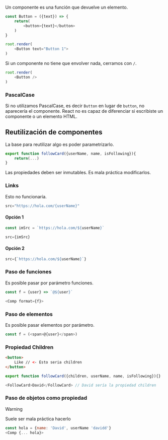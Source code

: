 Un componente es una función que devuelve un elemento.

```js
const Button = ({text}) => {
	return(
		<button>{text}</button>
	)
}

root.render(
	<Button text="Button 1">
)
```

Si un componente no tiene que envolver nada, cerramos con `/`.
```js
root.render(
	<Button />
)
```
### PascalCase
Si no utilizamos PascalCase, es decir `Button` en lugar de `button`, no aparecería el componente. React no es capaz de diferenciar si escribiste un componente o un elemento HTML.

## Reutilización de componentes
La base para reutilizar algo es poder parametrizarlo.

```js
export function followCard({userName, name, isFollowing}){
	return(...)
}
```
Las propiedades deben ser inmutables. Es mala práctica modificarlos.
### Links
Esto no funcionaría.
```js
src="https://hola.com/{userName}"
```

#### Opción 1
```js
const imSrc = `https://hola.com/${userName}`

src={imSrc}
```
#### Opción 2
```js
src={`https://hola.com/${userName}`}
```

### Paso de funciones
Es posible pasar por parámetro funciones.
```js
const f = {user} => `@${user}`

<Comp format={f}>
```

### Paso de elementos
Es posible pasar elementos por parámetro.
```js
const f = (<span>@{user}</span>)
```

### Propiedad Children
```html
<button>
	Like // <- Esto seria children
</button>
```

```js
export function followCard({children, userName, name, isFollowing}){}

<FollowCard>David</FollowCard> // David sería la propiedad children
```

### Paso de objetos como propiedad
>[!warning]
> Suele ser mala práctica hacerlo

```js
const hola = {name: 'David', userName 'davidd'}
<Comp {... hola}>
```